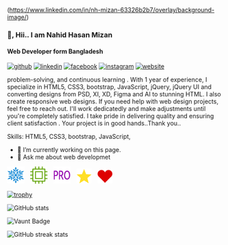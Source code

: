 (https://www.linkedin.com/in/nh-mizan-63326b2b7/overlay/background-image/)


###  👋, Hii.. I am Nahid Hasan Mizan
#### Web Developer form Bangladesh


[<img src='https://cdn.jsdelivr.net/npm/simple-icons@3.0.1/icons/github.svg' alt='github' height='40'>](https://github.com/nhmizan)  [<img src='https://cdn.jsdelivr.net/npm/simple-icons@3.0.1/icons/linkedin.svg' alt='linkedin' height='40'>](https://www.linkedin.com/in/nhmizan/)  [<img src='https://cdn.jsdelivr.net/npm/simple-icons@3.0.1/icons/facebook.svg' alt='facebook' height='40'>](https://www.facebook.com/nhmizan)  [<img src='https://cdn.jsdelivr.net/npm/simple-icons@3.0.1/icons/instagram.svg' alt='instagram' height='40'>](https://www.instagram.com/nhmizan9/)  [<img src='https://cdn.jsdelivr.net/npm/simple-icons@3.0.1/icons/icloud.svg' alt='website' height='40'>](https://nh-mizan.github.io/my-website/) 

problem-solving, and continuous learning . With 1 year of experience, I specialize in HTML5, CSS3, bootstrap, JavaScript, jQuery, jQuery UI and converting designs from PSD, XI, XD, Figma and AI to stunning HTML. I also create responsive web designs. If you need help with web design projects, feel free to reach out. I'll work dedicatedly and make adjustments until you're completely satisfied. I take pride in delivering quality and ensuring client satisfaction . Your project is in good hands..Thank you..


Skills: HTML5, CSS3, bootstrap, JavaScript, 

- 🔭 I’m currently working on this page. 
- 💬 Ask me about web developmet 

<a href='https://archiveprogram.github.com/'><img src='https://raw.githubusercontent.com/acervenky/animated-github-badges/master/assets/acbadge.gif' width='40' height='40'></a> <a href='https://docs.github.com/en/developers'><img src='https://raw.githubusercontent.com/acervenky/animated-github-badges/master/assets/devbadge.gif' width='40' height='40'></a> <a href='https://github.com/pricing'><img src='https://raw.githubusercontent.com/acervenky/animated-github-badges/master/assets/pro.gif' width='40' height='40'></a> <a href='https://stars.github.com/'><img src='https://raw.githubusercontent.com/acervenky/animated-github-badges/master/assets/starbadge.gif' width='35' height='35'></a> <a href='https://docs.github.com/en/github/supporting-the-open-source-community-with-github-sponsors'><img src='https://raw.githubusercontent.com/acervenky/animated-github-badges/master/assets/sponsorbadge.gif' width='35' height='35'></a> 

[![trophy](https://github-profile-trophy.vercel.app/?username=nhmizan)](https://github.com/ryo-ma/github-profile-trophy)

![GitHub stats](https://github-readme-stats.vercel.app/api?username=nhmizan&show_icons=true&count_private=true)  

![Vaunt Badge](https://api.vaunt.dev/v1/github/entities/nhmizan/contributions?format=svg&private=true)  

![GitHub streak stats](https://streak-stats.demolab.com/?user=nhmizan)  

